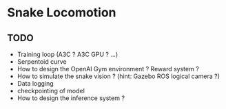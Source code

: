 # Snake Locomotion

## TODO

* Training loop (A3C ? A3C GPU ? ...)
* Serpentoid curve
* How to design the OpenAI Gym environment ? Reward system ?
* How to simulate the snake vision ? (hint: Gazebo ROS logical camera ?)
* Data logging 
* checkpointing of model
* How to design the inference system ?